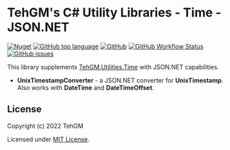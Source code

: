 # TehGM's C# Utility Libraries - Time - JSON.NET
[![Nuget](https://img.shields.io/nuget/v/TehGM.Utilities.Time.JsonNet)](https://www.nuget.org/packages/TehGM.Utilities.Time.JsonNet/) [![GitHub top language](https://img.shields.io/github/languages/top/TehGM/TehGM.Utilities)](https://github.com/TehGM/TehGM.Utilities) [![GitHub](https://img.shields.io/github/license/TehGM/TehGM.Utilities)](LICENSE) [![GitHub Workflow Status](https://img.shields.io/github/workflow/status/TehGM/TehGM.Utilities/.NET%20Build)](https://github.com/TehGM/TehGM.Utilities/actions) [![GitHub issues](https://img.shields.io/github/issues/TehGM/TehGM.Utilities)](https://github.com/TehGM/TehGM.Utilities/issues)

This library supplements [TehGM.Utilities.Time](../TehGM.Utilities.Time) with JSON.NET capabilities.

- **UnixTimestampConverter** - a JSON.NET converter for **UnixTimestamp**. Also works with **DateTime** and **DateTimeOffset**.

## License
Copyright (c) 2022 TehGM 

Licensed under [MIT License](../LICENSE).